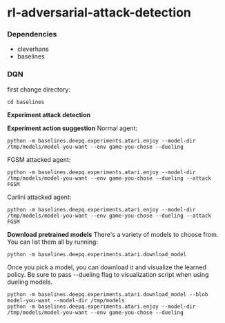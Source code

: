 # rl-adversarial-attack-detection

### Dependencies
- cleverhans
- baselines

### DQN
first change directory:
```
cd baselines
```

**Experiment attack detection**


**Experiment action suggestion**
Normal agent:
```
python -m baselines.deepq.experiments.atari.enjoy --model-dir /tmp/models/model-you-want --env game-you-chose --dueling
```
FGSM attacked agent:
```
python -m baselines.deepq.experiments.atari.enjoy --model-dir /tmp/models/model-you-want --env game-you-chose --dueling --attack FGSM
```
Carlini attacked agent:
```
python -m baselines.deepq.experiments.atari.enjoy --model-dir /tmp/models/model-you-want --env game-you-chose --dueling --attack FGSM
```

**Download pretrained models**
There's a variety of models to choose from. You can list them all by running:
```
python -m baselines.deepq.experiments.atari.download_model
```

Once you pick a model, you can download it and visualize the learned policy. Be sure to pass --dueling flag to visualization script when using dueling models.
```
python -m baselines.deepq.experiments.atari.download_model --blob model-you-want --model-dir /tmp/models
python -m baselines.deepq.experiments.atari.enjoy --model-dir /tmp/models/model-you-want --env game-you-chose --dueling
```
